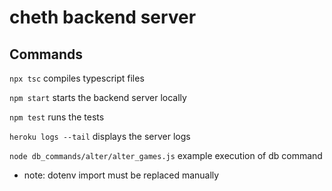 # cheth backend server

## Commands

`npx tsc` compiles typescript files

`npm start` starts the backend server locally

`npm test` runs the tests

`heroku logs --tail` displays the server logs

`node db_commands/alter/alter_games.js` example execution of db command

- note: dotenv import must be replaced manually
